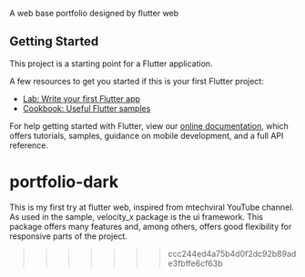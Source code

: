 
A web base portfolio designed by flutter web

## Getting Started

This project is a starting point for a Flutter application.

A few resources to get you started if this is your first Flutter project:

- [Lab: Write your first Flutter app](https://flutter.dev/docs/get-started/codelab)
- [Cookbook: Useful Flutter samples](https://flutter.dev/docs/cookbook)

For help getting started with Flutter, view our
[online documentation](https://flutter.dev/docs), which offers tutorials,
samples, guidance on mobile development, and a full API reference.

# portfolio-dark
This is my first try at flutter web, inspired from mtechviral YouTube channel. As used in the sample, velocity_x package is the ui framework. This package offers many features and, among others, offers good flexibility for responsive parts of the project.
>>>>>>> ccc244ed4a75b4d0f2dc92b89ade3fbffe6cf63b
